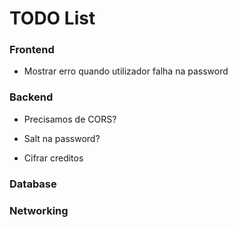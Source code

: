 # TODO List

### Frontend

- Mostrar erro quando utilizador falha na password

### Backend

- Precisamos de CORS?

- Salt na password?

- Cifrar creditos

### Database

### Networking

